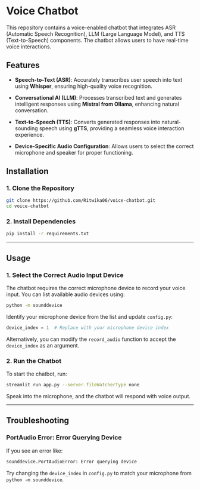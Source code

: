 # Voice Chatbot

This repository contains a voice-enabled chatbot that integrates ASR (Automatic Speech Recognition), LLM (Large Language Model), and TTS (Text-to-Speech) components. The chatbot allows users to have real-time voice interactions.

## Features

- **Speech-to-Text (ASR)**: Accurately transcribes user speech into text using **Whisper**, ensuring high-quality voice recognition.

- **Conversational AI (LLM)**: Processes transcribed text and generates intelligent responses using **Mistral from Ollama**, enhancing natural conversation.

- **Text-to-Speech (TTS)**: Converts generated responses into natural-sounding speech using **gTTS**, providing a seamless voice interaction experience.

- **Device-Specific Audio Configuration**: Allows users to select the correct microphone and speaker for proper functioning.

## Installation

### 1. Clone the Repository

```sh
git clone https://github.com/Ritwika06/voice-chatbot.git
cd voice-chatbot
```

### 2. Install Dependencies

```sh
pip install -r requirements.txt
```

---

## Usage

### 1. Select the Correct Audio Input Device

The chatbot requires the correct microphone device to record your voice input. You can list available audio devices using:

```sh
python -m sounddevice
```

Identify your microphone device from the list and update `config.py`:

```python
device_index = 1  # Replace with your microphone device index
```

Alternatively, you can modify the `record_audio` function to accept the `device_index` as an argument.

### 2. Run the Chatbot

To start the chatbot, run:

```sh
streamlit run app.py --server.fileWatcherType none
```

Speak into the microphone, and the chatbot will respond with voice output.

---

## Troubleshooting

### **PortAudio Error: Error Querying Device**

If you see an error like:

```sh
sounddevice.PortAudioError: Error querying device
```

Try changing the `device_index` in `config.py` to match your microphone from `python -m sounddevice`.



